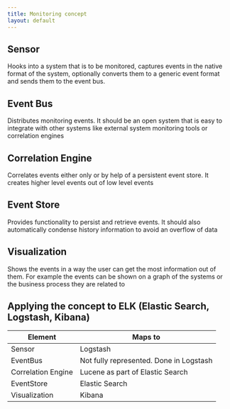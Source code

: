 ```yaml
---
title: Monitoring concept
layout: default
---
```




## Sensor

Hooks into a system that is to be monitored, captures events in the native
format of the system, optionally converts them to a generic event format and
sends them to the event bus.

## Event Bus

Distributes monitoring events. It should be an open system that is easy to
integrate with other systems like external system monitoring tools or
correlation engines

## Correlation Engine

Correlates events either only or by help of a persistent event store. It creates
higher level events out of low level events

## Event Store
Provides functionality to persist and retrieve events. It should also
automatically condense history information to avoid an overflow of data

## Visualization

Shows the events in a way the user can get the most information out of them.
For example the events can be shown on a graph of the systems or the business
process they are related to

## Applying the concept to ELK (Elastic Search, Logstash, Kibana)

Element | Maps to
--------|--------
Sensor | Logstash
EventBus | Not fully represented. Done in Logstash
Correlation Engine | Lucene as part of Elastic Search
EventStore | Elastic Search
Visualization | Kibana
